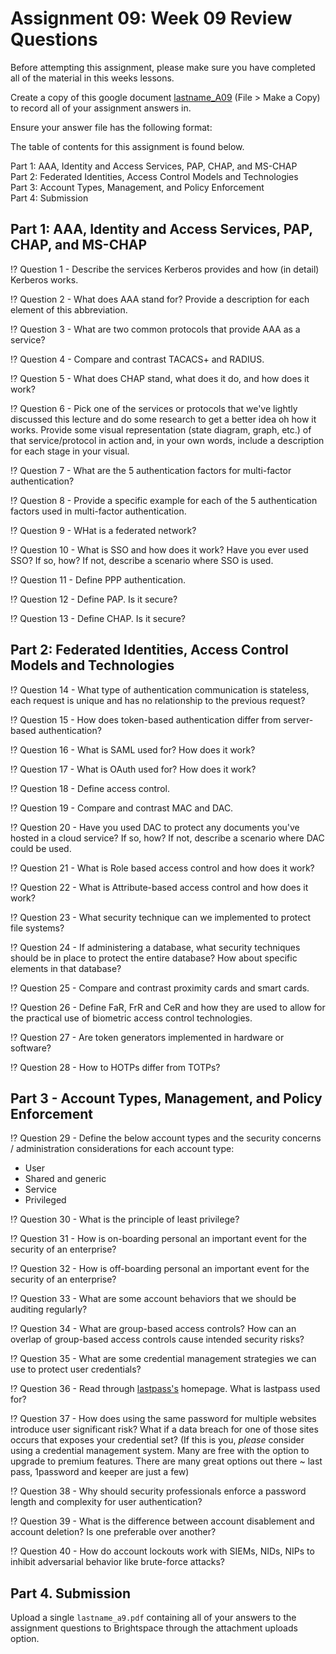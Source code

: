 # Assignment 09: Week 09 Review Questions

Before attempting this assignment, please make sure you have completed all of the material in this weeks lessons.

Create a copy of this google document [lastname_A09](https://docs.google.com/document/d/1K_z6FLpRtH8ErcCfO1u7Kix16TLH9xgHJ5kolbPnc2U/edit?usp=sharing) (File > Make a Copy) to record all of your assignment answers in.

Ensure your answer file has the following format:

The table of contents for this assignment is found below.

Part 1: AAA, Identity and Access Services, PAP, CHAP, and MS-CHAP <br>
Part 2: Federated Identities, Access Control Models and Technologies <br>
Part 3: Account Types, Management, and Policy Enforcement <br>
Part 4: Submission <br>

## Part 1: AAA, Identity and Access Services, PAP, CHAP, and MS-CHAP 

:interrobang: Question 1 -  Describe the services Kerberos provides and how (in detail) Kerberos works. <br>

:interrobang: Question 2 -  What does AAA stand for? Provide a description for each element of this abbreviation.<br>

:interrobang: Question 3 - What are two common protocols that provide AAA as a service? <br>

:interrobang: Question 4 - Compare and contrast TACACS+ and RADIUS. <br>

:interrobang: Question 5 - What does CHAP stand, what does it do, and how does it work? <br>

:interrobang: Question 6 - Pick one of the services or protocols that we've lightly discussed this lecture and do some research to get a better idea oh how it works. Provide some visual representation (state diagram, graph, etc.) of that service/protocol in action and, in your own words, include a description for each stage in your visual. <br>

:interrobang: Question 7 - What are the 5 authentication factors for multi-factor authentication? <br>

:interrobang: Question 8 - Provide a specific example for each of the 5 authentication factors used in multi-factor authentication. <br>

:interrobang: Question 9 - WHat is a federated network? <br>

:interrobang: Question 10 - What is SSO and how does it work? Have you ever used SSO? If so, how? If not, describe a scenario where SSO is used. <br>

:interrobang: Question 11 - Define PPP authentication. <br>

:interrobang: Question 12 - Define PAP. Is it secure? <br>

:interrobang: Question 13 - Define CHAP. Is it secure? <br>

## Part 2: Federated Identities, Access Control Models and Technologies

:interrobang: Question 14 -  What type of authentication communication is stateless, each request is unique and has no relationship to the previous request? <br>

:interrobang: Question 15 - How does token-based authentication differ from server-based authentication? <br>

:interrobang: Question 16 - What is SAML used for? How does it work? <br>

:interrobang: Question 17 - What is OAuth used for? How does it work? <br>

:interrobang: Question 18 - Define access control. <br>

:interrobang: Question 19 - Compare and contrast MAC and DAC. <br>

:interrobang: Question 20 - Have you used DAC to protect any documents you've hosted in a cloud service?  If so, how? If not, describe a scenario where DAC could be used.<br>

:interrobang: Question 21 - What is Role based access control and how does it work?  <br>

:interrobang: Question 22 - What is Attribute-based access control and how does it work? <br>

:interrobang: Question 23 -  What security technique can we implemented to protect file systems? <br>

:interrobang: Question 24 - If administering a database, what security techniques should be in place to protect the entire database? How about specific elements in that database?  <br>

:interrobang: Question 25 - Compare and contrast proximity cards and smart cards. <br>

:interrobang: Question 26 - Define FaR, FrR and CeR and how they are used to allow for the practical use of biometric access control technologies.  <br>

:interrobang: Question 27 - Are token generators implemented in hardware or software? <br>

:interrobang: Question 28 - How to HOTPs differ from TOTPs?<br>

## Part 3 - Account Types, Management, and Policy Enforcement

:interrobang: Question 29 - Define the below account types and the security concerns / administration considerations for each account type: 

* User
* Shared and generic
* Service
* Privileged

:interrobang: Question 30 - What is the principle of least privilege? <br>

:interrobang: Question 31 - How is on-boarding personal an important event for the security of an enterprise? <br>

:interrobang: Question 32 - How is off-boarding personal an important event for the security of an enterprise? <br>

:interrobang: Question 33 - What are some account behaviors that we should be auditing regularly? <br>

:interrobang: Question 34 -  What are group-based access controls? How can an overlap of group-based access controls cause intended security risks? <br>

:interrobang: Question 35 - What are some credential management strategies we can use to protect user credentials?

:interrobang: Question 36 - Read through [lastpass's](https://www.lastpass.com/) homepage. What is lastpass used for?  <br>

:interrobang: Question 37 - How does using the same password for multiple websites introduce user significant risk? What if a data breach for one of those sites occurs that exposes your credential set? (If this is you, *please* consider using a credential management system. Many are free with the option to upgrade to premium features. There are many great options out there ~ last pass, 1password and keeper are just a few) <br>

:interrobang: Question 38 - Why should security professionals enforce a password length and complexity for user authentication? <br>

:interrobang: Question 39 - What is the difference between account disablement and account deletion? Is one preferable over another? <br>

:interrobang: Question 40 - How do account lockouts work with SIEMs, NIDs, NIPs to inhibit adversarial behavior like brute-force attacks? <br>

## Part 4. Submission

Upload a single `lastname_a9.pdf` containing all of your answers to the assignment questions to Brightspace through the attachment uploads option.

